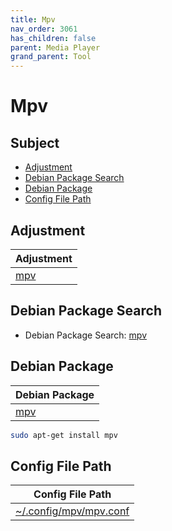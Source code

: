 ```yaml
---
title: Mpv
nav_order: 3061
has_children: false
parent: Media Player
grand_parent: Tool
---
```



# Mpv


## Subject

* [Adjustment](#adjustment)
* [Debian Package Search](#debian-package-search)
* [Debian Package](#debian-package)
* [Config File Path](#config-file-path)


## Adjustment

| Adjustment |
| --- |
| [mpv](https://github.com/samwhelp/debian-adjustment/tree/main/prototype/main/tool-config/part/mpv) |


## Debian Package Search

* Debian Package Search: [mpv](https://packages.debian.org/search?searchon=names&keywords=mpv)


## Debian Package

| Debian Package |
| --- |
| [mpv](https://packages.debian.org/stable/mpv) |

``` sh
sudo apt-get install mpv
```


## Config File Path

| Config File Path |
| --- |
| [~/.config/mpv/mpv.conf](https://github.com/samwhelp/debian-adjustment/blob/main/prototype/tool/mpv/asset/overlay/etc/skel/.config/mpv/mpv.conf) |
